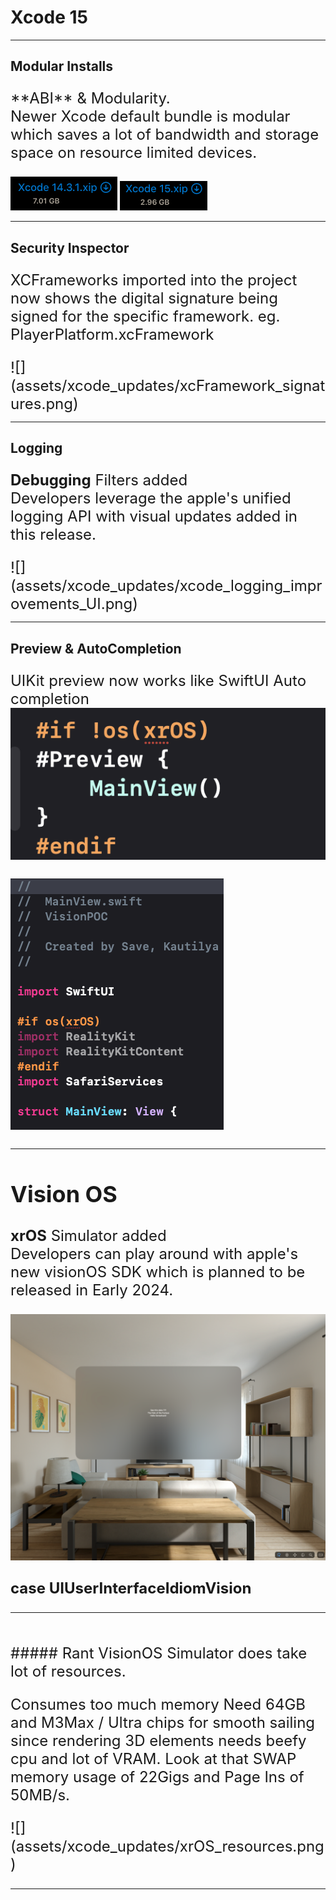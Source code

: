 
# Xcode 15


---

## Modular Installs

<split left="2" right="1" gap="2">

<p style="font-size:24px">
**ABI**  & Modularity.  <br>
 Newer Xcode default bundle is modular which saves a lot of bandwidth and storage space on resource limited devices.
</p>

<split wrap="2">

![](assets/xcode_updates/xcode14_size.png)
![](assets/xcode_updates/xcode15_size.png)

</split>

</split>

---

##  Security Inspector

<split left="1" right="2" gap="2" style="font-size:24px">

XCFrameworks imported into the project now shows the digital signature being signed for the specific framework. eg. PlayerPlatform.xcFramework

<split wrap="2">
![](assets/xcode_updates/xcFramework_signatures.png)
</split>

</split>


---


## Logging

<split left="1" right="2" gap="2" style="font-size:24px">

**Debugging**  Filters added  <br>
 Developers leverage the apple's unified logging API with visual updates added in this release.
 
<split wrap="2">
![](assets/xcode_updates/xcode_logging_improvements_UI.png)
</split>

</split>


---

## Preview & AutoCompletion

<split left="1" right="2" gap="2" style="font-size:24px">

UIKit preview now works like SwiftUI
Auto completion
![](assets/xcode_updates/preview_xcode.png)

<split wrap="2">

![](assets/xcode_updates/xcode_15_hide_if.png)
</split>


</split>

---


## Vision OS

<split left="1" right="1" gap="2">


**xrOS**  Simulator added  <br>
Developers can play around with apple's new visionOS SDK which is planned to be released in Early 2024. 


<split wrap="2">

![](assets/xcode_updates/vision_os.png)


</split>

</split>

**case UIUserInterfaceIdiomVision**

---

## 

<grid drag="60 10" drop="topleft" bg="">
 ##### Rant VisionOS Simulator does take lot of resources.
</grid>

<grid drag="40 10" drop="left" bg="" style="font-size:24px">
<br>

Consumes too much memory
Need 64GB and M3Max / Ultra chips for smooth sailing since rendering 3D elements needs beefy cpu and lot of VRAM. Look at that SWAP memory usage of 22Gigs and Page Ins of 50MB/s. 

</grid>

<grid drop="bottomright">
![](assets/xcode_updates/xrOS_resources.png)
</grid>

---
